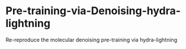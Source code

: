 # Pre-training-via-Denoising-hydra-lightning
Re-reproduce the molecular denoising pre-training via hydra-lightning
